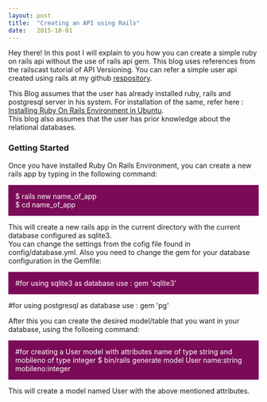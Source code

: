 ```yaml
---
layout: post
title:  "Creating an API using Rails"
date:   2015-10-01
---
```


<p class="intro"><span class="dropcap">H</span>ey there! In this post I will explain to you how you can create a simple ruby on rails api without the use of rails api gem. This blog uses references from the railscast tutorial of API Versioning. You can refer a simple user api created using rails at my github <a href="https://github.com/kspmayank/bookit">respository</a>.</p>

<p>This Blog assumes that the user has already installed ruby, rails and postgresql server in his system. For installation of the same, refer here : <a href="https://gorails.com/setup/ubuntu/14.10">Installing Ruby On Rails Environment in Ubuntu</a>.<br>This blog also assumes that the user has prior knowledge about the relational databases.</p>

<h3>Getting Started</h3>
<p>Once you have installed Ruby On Rails Environment, you can create a new rails app by typing in the following command:</p>
<p style="background: #7B0B59; padding:1em; color: #fff;"> $ rails new name_of_app<br>$ cd name_of_app</p>
<p>This will create a new rails app in the current directory with the current database configured as sqlite3.<br>You can change the settings from the cofig file found in config/database.yml. Also you need to change the gem for your database configuration in the Gemfile:</p>

<p style="background: #7B0B59; padding:1em; color: #fff;">
#for using sqlite3 as database use :
gem 'sqlite3'

#for using postgresql as database use :
gem 'pg'

</p>

<p>After this you can create the desired model/table that you want in your database, using the folloeing command: </p>
<p style="background: #7B0B59; padding:1em; color: #fff;"> 
	#for creating a User model with attributes name of type string and mobileno of type integer
	$ bin/rails generate model User name:string mobileno:integer
</p>
<p>This will create a model named User with the above mentioned attributes.</p>


